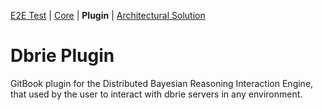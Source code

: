 [E2E Test](https://github.com/rayk/dbrie-e2e) | [Core](https://github.com/rayk/dbrie-core) | **Plugin** | [Architectural Solution](https://rayk.gitbooks.io/dbrie-architectural-solution/content/)
# Dbrie Plugin
GitBook plugin for the Distributed Bayesian Reasoning Interaction Engine, that used by the user to interact with dbrie servers
in any environment.

